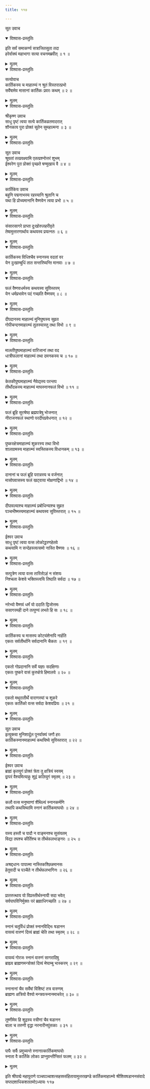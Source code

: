 ```yaml
---
title: ११७

---
```

सूत उवाच  

<details open><summary>विश्वास-प्रस्तुतिः</summary>

इति सर्वं समाकर्ण्य सत्राजितसुता तदा  
हरेर्वाक्यं महाभागा सत्या वचनमब्रवीत् ॥ १ ॥
</details>

<details><summary>मूलम्</summary>

इति सर्वं समाकर्ण्य सत्राजितसुता तदा  
हरेर्वाक्यं महाभागा सत्या वचनमब्रवीत् ॥ १ ॥
</details>



<details open><summary>विश्वास-प्रस्तुतिः</summary>

सत्योवाच  
कार्तिकस्य च माहात्म्यं न श्रुतं विस्तरात्प्रभो  
सर्वेषामेव मासानां कार्तिकः प्रवरः कथम् ॥ २ ॥
</details>

<details><summary>मूलम्</summary>

सत्योवाच  
कार्तिकस्य च माहात्म्यं न श्रुतं विस्तरात्प्रभो  
सर्वेषामेव मासानां कार्तिकः प्रवरः कथम् ॥ २ ॥
</details>



<details open><summary>विश्वास-प्रस्तुतिः</summary>

श्रीकृष्ण उवाच  
साधु पृष्टं त्वया सत्ये कार्तिकव्रतमादरात्  
शौनकाय पुरा प्रोक्तं सूतेन सुमहात्मना ॥ ३ ॥
</details>

<details><summary>मूलम्</summary>

श्रीकृष्ण उवाच  
साधु पृष्टं त्वया सत्ये कार्तिकव्रतमादरात्  
शौनकाय पुरा प्रोक्तं सूतेन सुमहात्मना ॥ ३ ॥
</details>



<details open><summary>विश्वास-प्रस्तुतिः</summary>

सूत उवाच  
श्रूयतां तत्प्रवक्ष्यामि एतत्प्रश्नोत्तरं शुभम्  
ईश्वरेण पुरा प्रोक्तं पृच्छते षण्मुखाय वै ॥ ४ ॥
</details>

<details><summary>मूलम्</summary>

सूत उवाच  
श्रूयतां तत्प्रवक्ष्यामि एतत्प्रश्नोत्तरं शुभम्  
ईश्वरेण पुरा प्रोक्तं पृच्छते षण्मुखाय वै ॥ ४ ॥
</details>



<details open><summary>विश्वास-प्रस्तुतिः</summary>

कार्तिकेय उवाच  
बहूनि पद्मनाभस्य रहस्यानि श्रुतानि च  
यथा हि प्रोच्यमानानि वैष्णवेन त्वया प्रभो ॥ ५ ॥
</details>

<details><summary>मूलम्</summary>

कार्तिकेय उवाच  
बहूनि पद्मनाभस्य रहस्यानि श्रुतानि च  
यथा हि प्रोच्यमानानि वैष्णवेन त्वया प्रभो ॥ ५ ॥
</details>



<details open><summary>विश्वास-प्रस्तुतिः</summary>

संसारसागरे प्राप्ता दुःखोरुलहरीवृते  
तेषामुत्तारणार्थाय कथयस्व प्रयत्नतः ॥ ६ ॥
</details>

<details><summary>मूलम्</summary>

संसारसागरे प्राप्ता दुःखोरुलहरीवृते  
तेषामुत्तारणार्थाय कथयस्व प्रयत्नतः ॥ ६ ॥
</details>



<details open><summary>विश्वास-प्रस्तुतिः</summary>

कार्तिकस्य विधिश्चैव स्नानस्य वदतां वर  
येन दुःखाम्बुधिं तात सन्तरिष्यन्ति मानवाः ॥ ७ ॥
</details>

<details><summary>मूलम्</summary>

कार्तिकस्य विधिश्चैव स्नानस्य वदतां वर  
येन दुःखाम्बुधिं तात सन्तरिष्यन्ति मानवाः ॥ ७ ॥
</details>



<details open><summary>विश्वास-प्रस्तुतिः</summary>

फलं वैष्णवधर्मस्य कथयस्व सुविस्तरम्  
येन धर्मप्रभावेन पदं गच्छति वैष्णवम् ॥ ८ ॥
</details>

<details><summary>मूलम्</summary>

फलं वैष्णवधर्मस्य कथयस्व सुविस्तरम्  
येन धर्मप्रभावेन पदं गच्छति वैष्णवम् ॥ ८ ॥
</details>



<details open><summary>विश्वास-प्रस्तुतिः</summary>

दीपदानस्य माहात्म्यं मुनिपुष्पस्य सुव्रत  
गोपीचन्दनमाहात्म्यं तुलस्यास्तु तथा विभो ॥ ९ ॥
</details>

<details><summary>मूलम्</summary>

दीपदानस्य माहात्म्यं मुनिपुष्पस्य सुव्रत  
गोपीचन्दनमाहात्म्यं तुलस्यास्तु तथा विभो ॥ ९ ॥
</details>



<details open><summary>विश्वास-प्रस्तुतिः</summary>

मालतीपुष्पमाहात्म्यं वारिजानां तथा वद  
धात्रीफलानां माहात्म्यं तथा दमनकस्य च ॥ १० ॥
</details>

<details><summary>मूलम्</summary>

मालतीपुष्पमाहात्म्यं वारिजानां तथा वद  
धात्रीफलानां माहात्म्यं तथा दमनकस्य च ॥ १० ॥
</details>



<details open><summary>विश्वास-प्रस्तुतिः</summary>

केतकीपुष्पमाहात्म्यं नैवेद्यस्य परन्तप  
तीर्थोदकस्य माहात्म्यं माघस्नानफलं विभो ॥ ११ ॥
</details>

<details><summary>मूलम्</summary>

केतकीपुष्पमाहात्म्यं नैवेद्यस्य परन्तप  
तीर्थोदकस्य माहात्म्यं माघस्नानफलं विभो ॥ ११ ॥
</details>



<details open><summary>विश्वास-प्रस्तुतिः</summary>

फलं ब्रूहि सुरश्रेष्ठ ब्रह्मपत्रेषु भोजनात्  
नीराजनफलं स्थाणो परदीपप्रवेधनात् ॥ १२ ॥
</details>

<details><summary>मूलम्</summary>

फलं ब्रूहि सुरश्रेष्ठ ब्रह्मपत्रेषु भोजनात्  
नीराजनफलं स्थाणो परदीपप्रवेधनात् ॥ १२ ॥
</details>



<details open><summary>विश्वास-प्रस्तुतिः</summary>

पुष्करक्षेत्रमाहात्म्यं शूकरस्य तथा विभो  
शालग्रामस्य माहात्म्यं स्वस्तिकस्य विधानकम् ॥ १३ ॥
</details>

<details><summary>मूलम्</summary>

पुष्करक्षेत्रमाहात्म्यं शूकरस्य तथा विभो  
शालग्रामस्य माहात्म्यं स्वस्तिकस्य विधानकम् ॥ १३ ॥
</details>



<details open><summary>विश्वास-प्रस्तुतिः</summary>

दानानां च फलं ब्रूहि परान्नस्य च वर्जनात्  
मासोपवासस्य फलं खट्वाया मोक्षणाद्विभो ॥ १४ ॥
</details>

<details><summary>मूलम्</summary>

दानानां च फलं ब्रूहि परान्नस्य च वर्जनात्  
मासोपवासस्य फलं खट्वाया मोक्षणाद्विभो ॥ १४ ॥
</details>



<details open><summary>विश्वास-प्रस्तुतिः</summary>

दीपावल्याश्च माहात्म्यं प्रबोधिन्याश्च सुव्रत  
पञ्चभीष्मस्यमाहात्म्यं कथयस्व सुविस्तरात् ॥ १५ ॥
</details>

<details><summary>मूलम्</summary>

दीपावल्याश्च माहात्म्यं प्रबोधिन्याश्च सुव्रत  
पञ्चभीष्मस्यमाहात्म्यं कथयस्व सुविस्तरात् ॥ १५ ॥
</details>



<details open><summary>विश्वास-प्रस्तुतिः</summary>

ईश्वर उवाच  
साधु पृष्टं त्वया वत्स लोकोद्धरणहेतवे  
कथयामि न सन्देहस्त्वत्समो नास्ति वैष्णवः ॥ १६ ॥
</details>

<details><summary>मूलम्</summary>

ईश्वर उवाच  
साधु पृष्टं त्वया वत्स लोकोद्धरणहेतवे  
कथयामि न सन्देहस्त्वत्समो नास्ति वैष्णवः ॥ १६ ॥
</details>



<details open><summary>विश्वास-प्रस्तुतिः</summary>

सत्पुत्रेण त्वया वत्स तारितोऽहं न संशयः  
निश्चला केशवे भक्तिस्त्वयि तिष्ठति सर्वदा ॥ १७ ॥
</details>

<details><summary>मूलम्</summary>

सत्पुत्रेण त्वया वत्स तारितोऽहं न संशयः  
निश्चला केशवे भक्तिस्त्वयि तिष्ठति सर्वदा ॥ १७ ॥
</details>



<details open><summary>विश्वास-प्रस्तुतिः</summary>

नरेभ्यो वैष्णवं धर्मं यो ददाति द्विजोत्तमः  
ससागरमही दाने तत्पुण्यं लभते हि सः ॥ १८ ॥
</details>

<details><summary>मूलम्</summary>

नरेभ्यो वैष्णवं धर्मं यो ददाति द्विजोत्तमः  
ससागरमही दाने तत्पुण्यं लभते हि सः ॥ १८ ॥
</details>



<details open><summary>विश्वास-प्रस्तुतिः</summary>

कार्तिकस्य च मासस्य कोट्यंशेनापि नार्हति  
एकतः सर्वतीर्थानि सर्वदानानि चैकतः ॥ १९ ॥
</details>

<details><summary>मूलम्</summary>

कार्तिकस्य च मासस्य कोट्यंशेनापि नार्हति  
एकतः सर्वतीर्थानि सर्वदानानि चैकतः ॥ १९ ॥
</details>



<details open><summary>विश्वास-प्रस्तुतिः</summary>

एकतो गोप्रदानानि सर्वे यज्ञाः सदक्षिणाः  
एकतः पुष्करे वासं कुरुक्षेत्रे हिमालये ॥ २० ॥
</details>

<details><summary>मूलम्</summary>

एकतो गोप्रदानानि सर्वे यज्ञाः सदक्षिणाः  
एकतः पुष्करे वासं कुरुक्षेत्रे हिमालये ॥ २० ॥
</details>



<details open><summary>विश्वास-प्रस्तुतिः</summary>

एकतो मथुरातीर्थे वाराणस्यां च शूकरे  
एकतः कार्तिको वत्स सर्वदा केशवप्रियः ॥ २१ ॥
</details>

<details><summary>मूलम्</summary>

एकतो मथुरातीर्थे वाराणस्यां च शूकरे  
एकतः कार्तिको वत्स सर्वदा केशवप्रियः ॥ २१ ॥
</details>



<details open><summary>विश्वास-प्रस्तुतिः</summary>

सूत उवाच  
इत्युक्त्वा मुनिशार्दूल पुनर्वाक्यं जगौ हरः  
कार्तिकस्नानमाहात्म्यं कथयिष्ये सुविस्तरात् ॥ २२ ॥
</details>

<details><summary>मूलम्</summary>

सूत उवाच  
इत्युक्त्वा मुनिशार्दूल पुनर्वाक्यं जगौ हरः  
कार्तिकस्नानमाहात्म्यं कथयिष्ये सुविस्तरात् ॥ २२ ॥
</details>



<details open><summary>विश्वास-प्रस्तुतिः</summary>

ईश्वर उवाच  
ब्राह्मं कृतयुगं प्रोक्तं त्रेता तु क्षत्रियं स्वयम्  
द्वापरं वैश्यमित्याहुः शूद्रं कलियुगं स्मृतम् ॥ २३ ॥
</details>

<details><summary>मूलम्</summary>

ईश्वर उवाच  
ब्राह्मं कृतयुगं प्रोक्तं त्रेता तु क्षत्रियं स्वयम्  
द्वापरं वैश्यमित्याहुः शूद्रं कलियुगं स्मृतम् ॥ २३ ॥
</details>



<details open><summary>विश्वास-प्रस्तुतिः</summary>

कलौ वत्स मनुष्याणां शैथिल्यं स्नानकर्मणि  
तथापि कथयिष्यामि स्नानं कार्तिकमाघयोः ॥ २४ ॥
</details>

<details><summary>मूलम्</summary>

कलौ वत्स मनुष्याणां शैथिल्यं स्नानकर्मणि  
तथापि कथयिष्यामि स्नानं कार्तिकमाघयोः ॥ २४ ॥
</details>



<details open><summary>विश्वास-प्रस्तुतिः</summary>

यस्य हस्तौ च पादौ न वाङ्मनश्च सुसंयतम्  
विद्या तपश्च कीर्तिश्च स तीर्थफलभाङ्नरः ॥ २५ ॥
</details>

<details><summary>मूलम्</summary>

यस्य हस्तौ च पादौ न वाङ्मनश्च सुसंयतम्  
विद्या तपश्च कीर्तिश्च स तीर्थफलभाङ्नरः ॥ २५ ॥
</details>



<details open><summary>विश्वास-प्रस्तुतिः</summary>

अश्रद्दधानः पापात्मा नास्तिकश्छिन्नमानसः  
हेतुवादी च पञ्चैते न तीर्थफलभागिनः ॥ २६ ॥
</details>

<details><summary>मूलम्</summary>

अश्रद्दधानः पापात्मा नास्तिकश्छिन्नमानसः  
हेतुवादी च पञ्चैते न तीर्थफलभागिनः ॥ २६ ॥
</details>



<details open><summary>विश्वास-प्रस्तुतिः</summary>

प्रातरुत्थाय यो विप्रस्तीर्थस्नायी सदा भवेत्  
सर्वपापविनिर्मुक्तः परं ब्रह्माधिगच्छति ॥ २७ ॥
</details>

<details><summary>मूलम्</summary>

प्रातरुत्थाय यो विप्रस्तीर्थस्नायी सदा भवेत्  
सर्वपापविनिर्मुक्तः परं ब्रह्माधिगच्छति ॥ २७ ॥
</details>



<details open><summary>विश्वास-प्रस्तुतिः</summary>

स्नानं चतुर्विधं प्रोक्तं स्नानविद्भिः षडानन  
वायव्यं वारुणं दिव्यं ब्राह्मं चेति तथा स्मृतम् ॥ २८ ॥
</details>

<details><summary>मूलम्</summary>

स्नानं चतुर्विधं प्रोक्तं स्नानविद्भिः षडानन  
वायव्यं वारुणं दिव्यं ब्राह्मं चेति तथा स्मृतम् ॥ २८ ॥
</details>



<details open><summary>विश्वास-प्रस्तुतिः</summary>

वायव्यं गोरजः स्नानं वारुणं सागरादिषु  
ब्राह्म्य ब्राह्मणमन्त्रोक्तं दिव्यं मेघाम्बु भास्करम् ॥ २९ ॥
</details>

<details><summary>मूलम्</summary>

वायव्यं गोरजः स्नानं वारुणं सागरादिषु  
ब्राह्म्य ब्राह्मणमन्त्रोक्तं दिव्यं मेघाम्बु भास्करम् ॥ २९ ॥
</details>



<details open><summary>विश्वास-प्रस्तुतिः</summary>

स्नानानां चैव सर्वेषां विशिष्टं तत्र वारुणम्  
ब्राह्मणः क्षत्रियो वैश्यो मन्त्रवत्स्नानमाचरेत् ॥ ३० ॥
</details>

<details><summary>मूलम्</summary>

स्नानानां चैव सर्वेषां विशिष्टं तत्र वारुणम्  
ब्राह्मणः क्षत्रियो वैश्यो मन्त्रवत्स्नानमाचरेत् ॥ ३० ॥
</details>



<details open><summary>विश्वास-प्रस्तुतिः</summary>

तूष्णीमेव हि शूद्रस्य स्त्रीणां चैव षडानन  
बाला च तरुणी वृद्धा नरनारीनपुंसकाः ॥ ३१ ॥
</details>

<details><summary>मूलम्</summary>

तूष्णीमेव हि शूद्रस्य स्त्रीणां चैव षडानन  
बाला च तरुणी वृद्धा नरनारीनपुंसकाः ॥ ३१ ॥
</details>



<details open><summary>विश्वास-प्रस्तुतिः</summary>

पापैः सर्वैः प्रमुच्यन्ते स्नानात्कार्तिकमाघयोः  
स्नाता वै कार्तिके लोकाः प्राप्नुवन्तीप्सितं फलम् ॥ ३२ ॥
</details>

<details><summary>मूलम्</summary>

पापैः सर्वैः प्रमुच्यन्ते स्नानात्कार्तिकमाघयोः  
स्नाता वै कार्तिके लोकाः प्राप्नुवन्तीप्सितं फलम् ॥ ३२ ॥
</details>


इति श्रीपाद्मे महापुराणे पञ्चपञ्चाशत्सहस्रसंहितायामुत्तरखण्डे कार्तिकमाहात्म्ये श्रीशिवषडाननसंवादे सप्तदशाधिकशततमोऽध्यायः ११७
